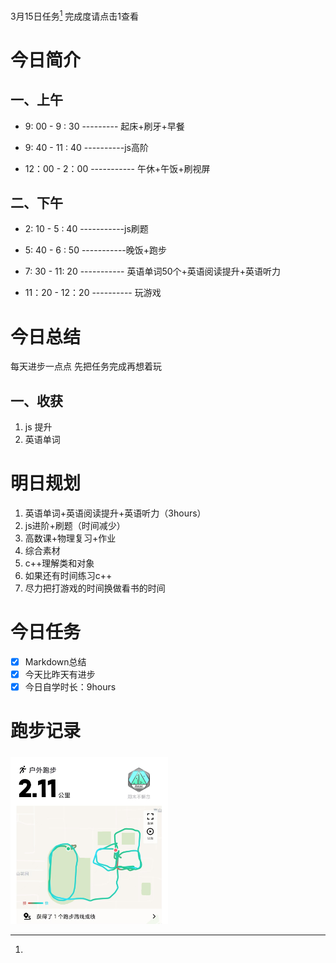 <a herf="">3月15日任务[^1]</a> 完成度请点击1查看

# <font face="仿宋">今日简介 </font>

## <font face="楷体"> 一、上午</font>
- 9: 00 - 9 : 30 --------- 起床+刷牙+早餐
  
- 9: 40 - 11 : 40 ----------js高阶
  
- 12：00 - 2：00 ----------- 午休+午饭+刷视屏
  

## <font face="楷体"> 二、下午</font>
- 2: 10 - 5 : 40 -----------js刷题
  
- 5: 40 - 6 : 50 -----------晚饭+跑步
  
- 7: 30 - 11: 20 -----------  英语单词50个+英语阅读提升+英语听力
  
- 11：20 - 12：20 ---------- 玩游戏
  



# <font face="仿宋">今日总结 </font>
每天进步一点点
先把任务完成再想着玩
## <font face="楷体"> 一、收获</font>
1. js 提升
2. 英语单词
   
# <font face="仿宋">明日规划 </font>
1. 英语单词+英语阅读提升+英语听力（3hours）
2. js进阶+刷题（时间减少）
3. 高数课+物理复习+作业
4. 综合素材
5. c++理解类和对象
6. 如果还有时间练习c++
7. 尽力把打游戏的时间换做看书的时间
# <font face="仿宋">今日任务 </font>
 [^1]:
   - [x] Markdown总结
   - [x] 今天比昨天有进步
   - [x] 今日自学时长：9hours

# <font face="仿宋">跑步记录 </font>
##### <font face="楷体"> </font>
<img src="/img/ran_3-15.jpg" style="width:50%">